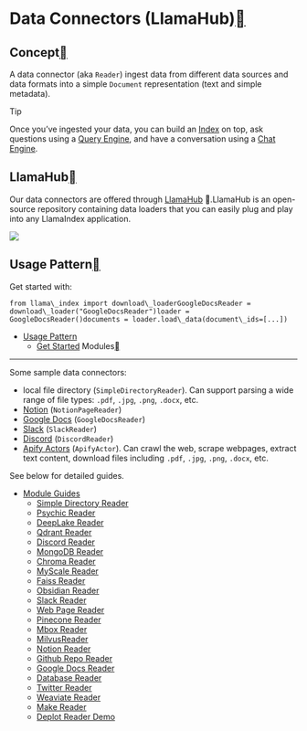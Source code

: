 Data Connectors (LlamaHub)[](#data-connectors-llamahub "Permalink to this heading")
====================================================================================

Concept[](#concept "Permalink to this heading")
------------------------------------------------

A data connector (aka `Reader`) ingest data from different data sources and data formats into a simple `Document` representation (text and simple metadata).

Tip

Once you’ve ingested your data, you can build an [Index](#/modules/indexing/indexing.md) on top, ask questions using a [Query Engine](../../deploying/query_engine/root.html), and have a conversation using a [Chat Engine](../../deploying/chat_engines/root.html).

LlamaHub[](#llamahub "Permalink to this heading")
--------------------------------------------------

Our data connectors are offered through [LlamaHub](https://llamahub.ai/) 🦙.LlamaHub is an open-source repository containing data loaders that you can easily plug and play into any LlamaIndex application.

![](../../../_images/llamahub.png)

Usage Pattern[](#usage-pattern "Permalink to this heading")
------------------------------------------------------------

Get started with:


```
from llama\_index import download\_loaderGoogleDocsReader = download\_loader("GoogleDocsReader")loader = GoogleDocsReader()documents = loader.load\_data(document\_ids=[...])
```
* [Usage Pattern](usage_pattern.html)
	+ [Get Started](usage_pattern.html#get-started)
Modules[](#modules "Permalink to this heading")
------------------------------------------------

Some sample data connectors:

* local file directory (`SimpleDirectoryReader`). Can support parsing a wide range of file types: `.pdf`, `.jpg`, `.png`, `.docx`, etc.
* [Notion](https://developers.notion.com/) (`NotionPageReader`)
* [Google Docs](https://developers.google.com/docs/api) (`GoogleDocsReader`)
* [Slack](https://api.slack.com/) (`SlackReader`)
* [Discord](https://discord.com/developers/docs/intro) (`DiscordReader`)
* [Apify Actors](https://llamahub.ai/l/apify-actor) (`ApifyActor`). Can crawl the web, scrape webpages, extract text content, download files including `.pdf`, `.jpg`, `.png`, `.docx`, etc.

See below for detailed guides.

* [Module Guides](modules.html)
	+ [Simple Directory Reader](../../../examples/data_connectors/simple_directory_reader.html)
	+ [Psychic Reader](../../../examples/data_connectors/PsychicDemo.html)
	+ [DeepLake Reader](../../../examples/data_connectors/DeepLakeReader.html)
	+ [Qdrant Reader](../../../examples/data_connectors/QdrantDemo.html)
	+ [Discord Reader](../../../examples/data_connectors/DiscordDemo.html)
	+ [MongoDB Reader](../../../examples/data_connectors/MongoDemo.html)
	+ [Chroma Reader](../../../examples/data_connectors/ChromaDemo.html)
	+ [MyScale Reader](../../../examples/data_connectors/MyScaleReaderDemo.html)
	+ [Faiss Reader](../../../examples/data_connectors/FaissDemo.html)
	+ [Obsidian Reader](../../../examples/data_connectors/ObsidianReaderDemo.html)
	+ [Slack Reader](../../../examples/data_connectors/SlackDemo.html)
	+ [Web Page Reader](../../../examples/data_connectors/WebPageDemo.html)
	+ [Pinecone Reader](../../../examples/data_connectors/PineconeDemo.html)
	+ [Mbox Reader](../../../examples/data_connectors/MboxReaderDemo.html)
	+ [MilvusReader](../../../examples/data_connectors/MilvusReaderDemo.html)
	+ [Notion Reader](../../../examples/data_connectors/NotionDemo.html)
	+ [Github Repo Reader](../../../examples/data_connectors/GithubRepositoryReaderDemo.html)
	+ [Google Docs Reader](../../../examples/data_connectors/GoogleDocsDemo.html)
	+ [Database Reader](../../../examples/data_connectors/DatabaseReaderDemo.html)
	+ [Twitter Reader](../../../examples/data_connectors/TwitterDemo.html)
	+ [Weaviate Reader](../../../examples/data_connectors/WeaviateDemo.html)
	+ [Make Reader](../../../examples/data_connectors/MakeDemo.html)
	+ [Deplot Reader Demo](../../../examples/data_connectors/deplot/DeplotReader.html)

